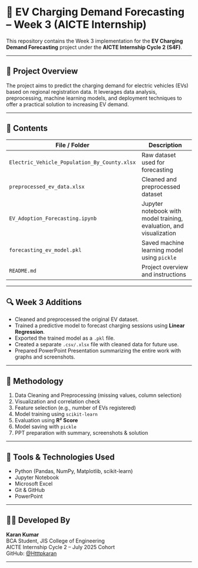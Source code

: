 # 🔌 EV Charging Demand Forecasting – Week 3 (AICTE Internship)

This repository contains the Week 3 implementation for the **EV Charging Demand Forecasting** project under the **AICTE Internship Cycle 2 (S4F)**.

---

## 📌 Project Overview
The project aims to predict the charging demand for electric vehicles (EVs) based on regional registration data. It leverages data analysis, preprocessing, machine learning models, and deployment techniques to offer a practical solution to increasing EV demand.

---

## 📂 Contents

| File / Folder                 | Description |
|------------------------------|-------------|
| `Electric_Vehicle_Population_By_County.xlsx` | Raw dataset used for forecasting |
| `preprocessed_ev_data.xlsx`  | Cleaned and preprocessed dataset |
| `EV_Adoption_Forecasting.ipynb` | Jupyter notebook with model training, evaluation, and visualization |
| `forecasting_ev_model.pkl`   | Saved machine learning model using `pickle` |
| `README.md`                  | Project overview and instructions |

---

## 🔍 Week 3 Additions

- Cleaned and preprocessed the original EV dataset.
- Trained a predictive model to forecast charging sessions using **Linear Regression**.
- Exported the trained model as a `.pkl` file.
- Created a separate `.csv/.xlsx` file with cleaned data for future use.
- Prepared PowerPoint Presentation summarizing the entire work with graphs and screenshots.

---

## 🧠 Methodology
1. Data Cleaning and Preprocessing (missing values, column selection)
2. Visualization and correlation check
3. Feature selection (e.g., number of EVs registered)
4. Model training using `scikit-learn`
5. Evaluation using **R² Score**
6. Model saving with `pickle`
7. PPT preparation with summary, screenshots & solution

---

## 🚀 Tools & Technologies Used

- Python (Pandas, NumPy, Matplotlib, scikit-learn)
- Jupyter Notebook
- Microsoft Excel
- Git & GitHub
- PowerPoint

---


## 🧑‍💻 Developed By
**Karan Kumar**  
BCA Student, JIS College of Engineering  
AICTE Internship Cycle 2 – July 2025 Cohort  
GitHub: [@Htttpkaran](https://github.com/Htttpkaran)

---

